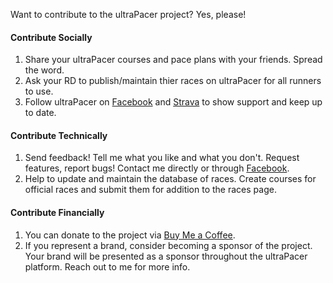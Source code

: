 Want to contribute to the ultraPacer project? Yes, please!

#### Contribute Socially
1. Share your ultraPacer courses and pace plans with your friends. Spread the
  word.
2. Ask your RD to publish/maintain thier races on ultraPacer for all runners to
  use.
3. Follow ultraPacer on [Facebook](https://www.facebook.com/ultrapacer) and
  [Strava](https://www.strava.com/clubs/ultrapacer)
  to show support and keep up to date.

#### Contribute Technically
1. Send feedback! Tell me what you like and what you don't. Request features,
  report bugs! Contact me directly or through
  [Facebook](https://www.facebook.com/ultrapacer).
2. Help to update and maintain the database of races. Create courses for
  official races and submit them for addition to the races page.

#### Contribute Financially
1. You can donate to the project via
  <a href="https://buymeacoffee.com/ultrapacer" target="_blank">Buy Me a Coffee</a>.
2. If you represent a brand, consider becoming a sponsor of the project.
  Your brand will be presented as a sponsor throughout the ultraPacer
  platform. Reach out to me for more info.
